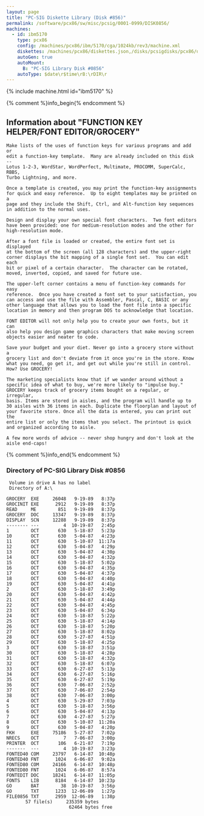 ```yaml
---
layout: page
title: "PC-SIG Diskette Library (Disk #856)"
permalink: /software/pcx86/sw/misc/pcsig/0001-0999/DISK0856/
machines:
  - id: ibm5170
    type: pcx86
    config: /machines/pcx86/ibm/5170/cga/1024kb/rev3/machine.xml
    diskettes: /machines/pcx86/diskettes.json,/disks/pcsigdisks/pcx86/diskettes.json
    autoGen: true
    autoMount:
      B: "PC-SIG Library Disk #0856"
    autoType: $date\r$time\rB:\rDIR\r
---
```


{% include machine.html id="ibm5170" %}

{% comment %}info_begin{% endcomment %}

## Information about "FUNCTION KEY HELPER/FONT EDITOR/GROCERY"

    Make lists of the uses of function keys for various programs and add or
    edit a function-key template.  Many are already included on this disk --
    Lotus 1-2-3, WordStar, WordPerfect, Multimate, PROCOMM, SuperCalc, RBBS,
    Turbo Lightning, and more.
    
    Once a template is created, you may print the function-key assignments
    for quick and easy reference.  Up to eight templates may be printed on a
    page and they include the Shift, Ctrl, and Alt-function key sequences
    in addition to the normal uses.
    
    Design and display your own special font characters.  Two font editors
    have been provided: one for medium-resolution modes and the other for
    high-resolution mode.
    
    After a font file is loaded or created, the entire font set is displayed
    at the bottom of the screen (all 128 characters) and the upper-right
    corner displays the bit mapping of a single font set.  You can edit each
    bit or pixel of a certain character.  The character can be rotated,
    moved, inverted, copied, and saved for future use.
    
    The upper-left corner contains a menu of function-key commands for easy
    reference.  Once you have created a font set to your satisfaction, you
    can access and use the file with Assembler, Pascal, C, BASIC or any
    other language that allows you to load the font file into a specific
    location in memory and then program DOS to acknowledge that location.
    
    FONT EDITOR will not only help you to create your own fonts, but it can
    also help you design game graphics characters that make moving screen
    objects easier and neater to code.
    
    Save your budget and your diet. Never go into a grocery store without a
    grocery list and don't deviate from it once you're in the store. Know
    what you need, go get it, and get out while you're still in control.
    How? Use GROCERY!
    
    The marketing specialists know that if we wander around without a
    specific idea of what to buy, we're more likely to "impulse buy."
    GROCERY keeps track of grocery items bought on a regular, or irregular,
    basis. Items are stored in aisles, and the program will handle up to
    30 aisles with 36 items in each. Duplicate the floorplan and layout of
    your favorite store. Once all the data is entered, you can print out the
    entire list or only the items that you select. The printout is quick
    and organized according to aisle.
    
    A few more words of advice -- never shop hungry and don't look at the
    aisle end-caps!
{% comment %}info_end{% endcomment %}


### Directory of PC-SIG Library Disk #0856

     Volume in drive A has no label
     Directory of A:\

    GROCERY  EXE     26048   9-19-89   8:37p
    GROCINIT EXE      2912   9-19-89   8:37p
    READ     ME        851   9-19-89   8:37p
    GROCERY  DOC     13347   9-19-89   8:37p
    DISPLAY  SCN     12288   9-19-89   8:37p
    -------- ---         4  10-19-87   2:45p
    1        OCT       630   5-18-87   5:23p
    10       OCT       630   5-04-87   4:23p
    11       OCT       630   5-10-87  11:17a
    12       OCT       630   5-04-87   4:29p
    13       OCT       630   5-04-87   4:30p
    14       OCT       630   5-04-87   4:32p
    15       OCT       630   5-18-87   5:02p
    16       OCT       630   5-04-87   4:35p
    17       OCT       630   5-04-87   4:37p
    18       OCT       630   5-04-87   4:40p
    19       OCT       630   5-04-87   4:41p
    2        OCT       630   5-18-87   3:49p
    20       OCT       630   5-04-87   4:42p
    21       OCT       630   5-04-87   4:44p
    22       OCT       630   5-04-87   4:45p
    23       OCT       630   5-04-87   6:34p
    24       OCT       630   5-18-87   5:22p
    25       OCT       630   5-18-87   4:14p
    26       OCT       630   5-18-87   5:20p
    27       OCT       630   5-18-87   8:02p
    28       OCT       630   5-27-87   4:51p
    29       OCT       630   5-18-87   4:25p
    3        OCT       630   5-18-87   3:51p
    30       OCT       630   5-18-87   4:28p
    31       OCT       630   5-18-87   4:32p
    32       OCT       630   5-18-87   6:07p
    33       OCT       630   6-27-87   5:13p
    34       OCT       630   6-27-87   5:16p
    35       OCT       630   6-27-87   5:19p
    36       OCT       630   7-06-87   2:52p
    37       OCT       630   7-06-87   2:54p
    38       OCT       630   7-06-87   3:00p
    4        OCT       630   5-29-87   7:03p
    5        OCT       630   5-18-87   3:56p
    6        OCT       630   5-04-87   4:13p
    7        OCT       630   4-27-87   5:27p
    8        OCT       630   5-10-87  11:20a
    9        OCT       630   5-04-87   4:20p
    FKH      EXE     75186   5-27-87   7:02p
    NRECS    OCT         7   7-06-87   3:00p
    PRINTER  OCT       106   6-21-87   7:19p
    -------  ---         4  10-19-87   3:23p
    FONTED40 COM     23797   6-14-87  10:48p
    FONTED40 FNT      1024   6-06-87   9:02a
    FONTED80 COM     24166   6-14-87  10:48p
    FONTED80 FNT      1024   6-06-87   8:57a
    FONTEDIT DOC     18241   6-14-87  11:05p
    FONTS    LIB      8184   6-14-87  10:23p
    GO       BAT        38  10-19-87   3:56p
    GO       TXT      1233  12-06-89   1:27p
    FILE0856 TXT      2959  12-06-89   1:38p
           57 file(s)     235359 bytes
                           62464 bytes free
